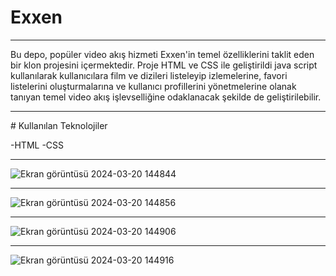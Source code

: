 # Exxen
<hr>
Bu depo, popüler video akış hizmeti Exxen'in temel özelliklerini taklit eden bir klon projesini içermektedir. Proje HTML ve CSS ile geliştirildi java script kullanılarak kullanıcılara film ve dizileri listeleyip izlemelerine, favori listelerini oluşturmalarına ve kullanıcı profillerini yönetmelerine olanak tanıyan temel video akış işlevselliğine odaklanacak şekilde de geliştirilebilir.
<hr>
# Kullanılan Teknolojiler
<br>

-HTML -CSS
<hr>

![Ekran görüntüsü 2024-03-20 144844](https://github.com/yilancifurkan1/Exxen/assets/112757763/5d4f7813-019c-4b2b-9765-ae34a9c516e8)

<hr>

![Ekran görüntüsü 2024-03-20 144856](https://github.com/yilancifurkan1/Exxen/assets/112757763/598a2bb4-851b-402e-8c79-54c4dc94fb13)

<hr>

![Ekran görüntüsü 2024-03-20 144906](https://github.com/yilancifurkan1/Exxen/assets/112757763/95d4b0e4-6bc6-4ec2-a1a9-d32a82446f5b)

<hr>

![Ekran görüntüsü 2024-03-20 144916](https://github.com/yilancifurkan1/Exxen/assets/112757763/3cee7db2-de89-4671-98a2-2e4bc5b4b9e6)
